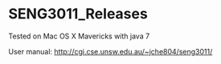SENG3011_Releases
=================
Tested on Mac OS X Mavericks with java 7

User manual: http://cgi.cse.unsw.edu.au/~jche804/seng3011/
